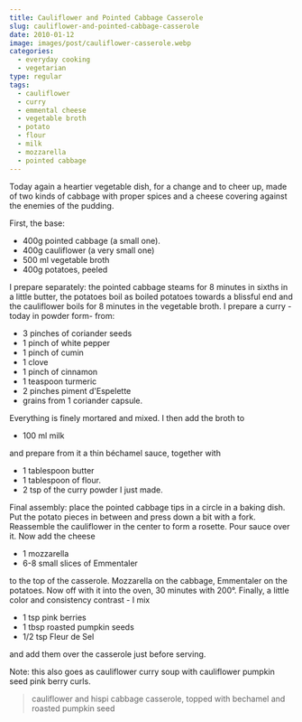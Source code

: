 ```yaml
---
title: Cauliflower and Pointed Cabbage Casserole
slug: cauliflower-and-pointed-cabbage-casserole
date: 2010-01-12
image: images/post/cauliflower-casserole.webp
categories: 
  - everyday cooking
  - vegetarian
type: regular
tags: 
  - cauliflower
  - curry
  - emmental cheese
  - vegetable broth
  - potato
  - flour
  - milk
  - mozzarella
  - pointed cabbage
---
```


Today again a heartier vegetable dish, for a change and to cheer up, made of two kinds of cabbage with proper spices and a cheese covering against the enemies of the pudding.

First, the base:

* 400g pointed cabbage (a small one). 
* 400g cauliflower (a very small one) 
* 500 ml vegetable broth 
* 400g potatoes, peeled

I prepare separately: the pointed cabbage steams for 8 minutes in sixths in a little butter, the potatoes boil as boiled potatoes towards a blissful end and the cauliflower boils for 8 minutes in the vegetable broth. I prepare a curry - today in powder form- from:

* 3 pinches of coriander seeds 
* 1 pinch of white pepper 
* 1 pinch of cumin 
* 1 clove 
* 1 pinch of cinnamon 
* 1 teaspoon turmeric 
* 2 pinches piment d'Espelette 
* grains from 1 coriander capsule.

Everything is finely mortared and mixed. I then add the broth to

* 100 ml milk

and prepare from it a thin béchamel sauce, together with

* 1 tablespoon butter 
* 1 tablespoon of flour. 
* 2 tsp of the curry powder I just made.

Final assembly: place the pointed cabbage tips in a circle in a baking dish. Put the potato pieces in between and press down a bit with a fork. Reassemble the cauliflower in the center to form a rosette. Pour sauce over it. Now add the cheese

* 1 mozzarella 
* 6-8 small slices of Emmentaler

to the top of the casserole. Mozzarella on the cabbage, Emmentaler on the potatoes. Now off with it into the oven, 30 minutes with 200°. Finally, a little color and consistency contrast - I mix

* 1 tsp pink berries 
* 1 tbsp roasted pumpkin seeds 
* 1/2 tsp Fleur de Sel

and add them over the casserole just before serving.

Note: this also goes as cauliflower curry soup with cauliflower pumpkin seed pink berry curls.

> cauliflower and hispi cabbage casserole, topped with bechamel and roasted pumpkin seed
